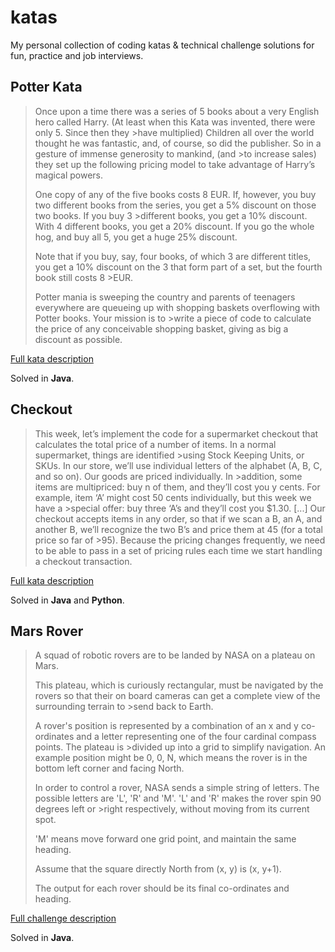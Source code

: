 # katas
My personal collection of coding katas & technical challenge solutions for fun, practice and job interviews.

## Potter Kata

>Once upon a time there was a series of 5 books about a very English hero called Harry. (At least when this Kata was invented, there were only 5. Since then they >have multiplied) Children all over the world thought he was fantastic, and, of course, so did the publisher. So in a gesture of immense generosity to mankind, (and >to increase sales) they set up the following pricing model to take advantage of Harry’s magical powers.
>
>One copy of any of the five books costs 8 EUR. If, however, you buy two different books from the series, you get a 5% discount on those two books. If you buy 3 >different books, you get a 10% discount. With 4 different books, you get a 20% discount. If you go the whole hog, and buy all 5, you get a huge 25% discount.
>
>Note that if you buy, say, four books, of which 3 are different titles, you get a 10% discount on the 3 that form part of a set, but the fourth book still costs 8 >EUR.
>
>Potter mania is sweeping the country and parents of teenagers everywhere are queueing up with shopping baskets overflowing with Potter books. Your mission is to >write a piece of code to calculate the price of any conceivable shopping basket, giving as big a discount as possible.

[Full kata description](https://codingdojo.org/kata/Potter)

Solved in **Java**.

## Checkout

>This week, let’s implement the code for a supermarket checkout that calculates the total price of a number of items. In a normal supermarket, things are identified >using Stock Keeping Units, or SKUs. In our store, we’ll use individual letters of the alphabet (A, B, C, and so on). Our goods are priced individually. In >addition, some items are multipriced: buy n of them, and they’ll cost you y cents. For example, item ‘A’ might cost 50 cents individually, but this week we have a >special offer: buy three ‘A’s and they’ll cost you $1.30.
>[...]
>Our checkout accepts items in any order, so that if we scan a B, an A, and another B, we’ll recognize the two B’s and price them at 45 (for a total price so far of >95). Because the pricing changes frequently, we need to be able to pass in a set of pricing rules each time we start handling a checkout transaction.

[Full kata description](http://codekata.com/kata/kata09-back-to-the-checkout/)

Solved in **Java** and **Python**.

## Mars Rover

>A squad of robotic rovers are to be landed by NASA on a plateau on Mars.
>
>This plateau, which is curiously rectangular, must be navigated by the rovers so that their on board cameras can get a complete view of the surrounding terrain to >send back to Earth.
>
>A rover's position is represented by a combination of an x and y co-ordinates and a letter representing one of the four cardinal compass points. The plateau is >divided up into a grid to simplify navigation. An example position might be 0, 0, N, which means the rover is in the bottom left corner and facing North.
>
>In order to control a rover, NASA sends a simple string of letters. The possible letters are 'L', 'R' and 'M'. 'L' and 'R' makes the rover spin 90 degrees left or >right respectively, without moving from its current spot.
>
>'M' means move forward one grid point, and maintain the same heading.
>
>Assume that the square directly North from (x, y) is (x, y+1).
>
>The output for each rover should be its final co-ordinates and heading.

[Full challenge description](https://code.google.com/archive/p/marsrovertechchallenge/)

Solved in **Java**.

